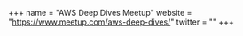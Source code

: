 +++
name = "AWS Deep Dives Meetup"
website = "https://www.meetup.com/aws-deep-dives/"
twitter = ""
+++